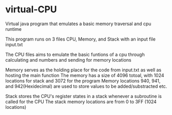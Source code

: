 # virtual-CPU
Virtual java program that emulates a basic memory traversal and cpu runtime 

This program runs on 3 files CPU, Memory, and Stack with an input file input.txt

The CPU files aims to emulate the basic funtions of a cpu through calculating and numbers and sending for memory locations

Memory serves as the holding place for the code from input.txt as well as hosting the main function
The memory has a size of 4096 totoal, with 1024 locations for stack and 3072 for the program
Memory locations 940, 941, and 942(Hexidecimal) are used to store values to be added/substracted etc.

Stack stores the CPU's register states in a stack whenever a subroutine is called for the CPU
The stack memory locations are from 0 to 3FF (1024 locations)
